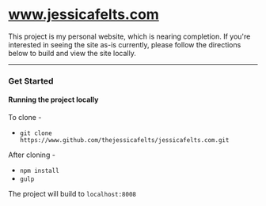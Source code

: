 # www.jessicafelts.com

This project is my personal website, which is nearing completion. If you're interested in seeing the site as-is currently, please follow the directions below to build and view the site locally.

---

### Get Started

#### Running the project locally

 To clone -

 * ```git clone https://www.github.com/thejessicafelts/jessicafelts.com.git```

After cloning -

* ```npm install```
* ```gulp```

The project will build to ```localhost:8008```
